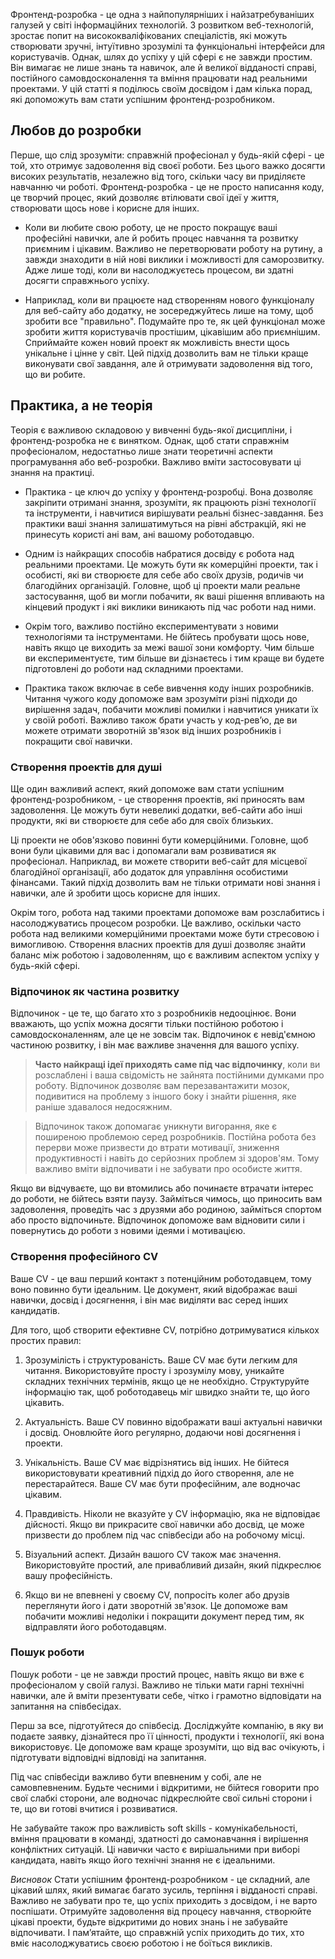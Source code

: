 Фронтенд-розробка - це одна з найпопулярніших і найзатребуваніших галузей у світі інформаційних технологій. З розвитком веб-технологій, зростає попит на висококваліфікованих спеціалістів, які можуть створювати зручні, інтуїтивно зрозумілі та функціональні інтерфейси для користувачів. Однак, шлях до успіху у цій сфері є не завжди простим. Він вимагає не лише знань та навичок, але й великої відданості справі, постійного самовдосконалення та вміння працювати над реальними проектами. У цій статті я поділюсь своїм досвідом і дам кілька порад, які допоможуть вам стати успішним фронтенд-розробником.

## Любов до розробки
Перше, що слід зрозуміти: справжній професіонал у будь-якій сфері - це той, хто отримує задоволення від своєї роботи. Без цього важко досягти високих результатів, незалежно від того, скільки часу ви приділяєте навчанню чи роботі. Фронтенд-розробка - це не просто написання коду, це творчий процес, який дозволяє втілювати свої ідеї у життя, створювати щось нове і корисне для інших.

* Коли ви любите свою роботу, це не просто покращує ваші професійні навички, але й робить процес навчання та розвитку приємним і цікавим. Важливо не перетворювати роботу на рутину, а завжди знаходити в ній нові виклики і можливості для саморозвитку. Адже лише тоді, коли ви насолоджуєтесь процесом, ви здатні досягти справжнього успіху.

* Наприклад, коли ви працюєте над створенням нового функціоналу для веб-сайту або додатку, не зосереджуйтесь лише на тому, щоб зробити все "правильно". Подумайте про те, як цей функціонал може зробити життя користувачів простішим, цікавішим або приємнішим. Сприймайте кожен новий проект як можливість внести щось унікальне і цінне у світ. Цей підхід дозволить вам не тільки краще виконувати свої завдання, але й отримувати задоволення від того, що ви робите.

## Практика, а не теорія
Теорія є важливою складовою у вивченні будь-якої дисципліни, і фронтенд-розробка не є винятком. Однак, щоб стати справжнім професіоналом, недостатньо лише знати теоретичні аспекти програмування або веб-розробки. Важливо вміти застосовувати ці знання на практиці.

* Практика - це ключ до успіху у фронтенд-розробці. Вона дозволяє закріпити отримані знання, зрозуміти, як працюють різні технології та інструменти, і навчитися вирішувати реальні бізнес-завдання. Без практики ваші знання залишатимуться на рівні абстракцій, які не принесуть користі ані вам, ані вашому роботодавцю.

* Одним із найкращих способів набратися досвіду є робота над реальними проектами. Це можуть бути як комерційні проекти, так і особисті, які ви створюєте для себе або своїх друзів, родичів чи благодійних організацій. Головне, щоб ці проекти мали реальне застосування, щоб ви могли побачити, як ваші рішення впливають на кінцевий продукт і які виклики виникають під час роботи над ними.

* Окрім того, важливо постійно експериментувати з новими технологіями та інструментами. Не бійтесь пробувати щось нове, навіть якщо це виходить за межі вашої зони комфорту. Чим більше ви експериментуєте, тим більше ви дізнаєтесь і тим краще ви будете підготовлені до роботи над складними проектами.

* Практика також включає в себе вивчення коду інших розробників. Читання чужого коду допоможе вам зрозуміти різні підходи до вирішення задач, побачити можливі помилки і навчитися уникати їх у своїй роботі. Важливо також брати участь у код-рев’ю, де ви можете отримати зворотній зв'язок від інших розробників і покращити свої навички.

### Створення проектів для душі
Ще один важливий аспект, який допоможе вам стати успішним фронтенд-розробником, - це створення проектів, які приносять вам задоволення. Це можуть бути невеликі додатки, веб-сайти або інші продукти, які ви створюєте для себе або для своїх близьких.

Ці проекти не обов'язково повинні бути комерційними. Головне, щоб вони були цікавими для вас і допомагали вам розвиватися як професіонал. Наприклад, ви можете створити веб-сайт для місцевої благодійної організації, або додаток для управління особистими фінансами. Такий підхід дозволить вам не тільки отримати нові знання і навички, але й зробити щось корисне для інших.

Окрім того, робота над такими проектами допоможе вам розслабитись і насолоджуватись процесом розробки. Це важливо, оскільки часто робота над великими комерційними проектами може бути стресовою і вимогливою. Створення власних проектів для душі дозволяє знайти баланс між роботою і задоволенням, що є важливим аспектом успіху у будь-якій сфері.

### Відпочинок як частина розвитку
Відпочинок - це те, що багато хто з розробників недооцінює. Вони вважають, що успіх можна досягти тільки постійною роботою і самовдосконаленням, але це не зовсім так. Відпочинок є невід'ємною частиною розвитку, і він має важливе значення для вашого успіху.

> **Часто найкращі ідеї приходять саме під час відпочинку**, коли ви розслаблені і ваша свідомість не зайнята постійними думками про роботу. Відпочинок дозволяє вам перезавантажити мозок, подивитися на проблему з іншого боку і знайти рішення, яке раніше здавалося недосяжним.

> Відпочинок також допомагає уникнути вигорання, яке є поширеною проблемою серед розробників. Постійна робота без перерви може призвести до втрати мотивації, зниження продуктивності і навіть до серйозних проблем зі здоров'ям. Тому важливо вміти відпочивати і не забувати про особисте життя.

Якщо ви відчуваєте, що ви втомились або починаєте втрачати інтерес до роботи, не бійтесь взяти паузу. Займіться чимось, що приносить вам задоволення, проведіть час з друзями або родиною, займіться спортом або просто відпочиньте. Відпочинок допоможе вам відновити сили і повернутись до роботи з новими ідеями і мотивацією.

### Створення професійного CV
Ваше CV - це ваш перший контакт з потенційним роботодавцем, тому воно повинно бути ідеальним. Це документ, який відображає ваші навички, досвід і досягнення, і він має виділяти вас серед інших кандидатів.

Для того, щоб створити ефективне CV, потрібно дотримуватися кількох простих правил:

1. Зрозумілість і структурованість. Ваше CV має бути легким для читання. Використовуйте просту і зрозумілу мову, уникайте складних технічних термінів, якщо це не необхідно. Структуруйте інформацію так, щоб роботодавець міг швидко знайти те, що його цікавить.

2. Актуальність. Ваше CV повинно відображати ваші актуальні навички і досвід. Оновлюйте його регулярно, додаючи нові досягнення і проекти.

3. Унікальність. Ваше CV має відрізнятись від інших. Не бійтеся використовувати креативний підхід до його створення, але не перестарайтеся. Ваше CV має бути професійним, але водночас цікавим.

4. Правдивість. Ніколи не вказуйте у CV інформацію, яка не відповідає дійсності. Якщо ви прикрасите свої навички або досвід, це може призвести до проблем під час співбесіди або на робочому місці.

5. Візуальний аспект. Дизайн вашого CV також має значення. Використовуйте простий, але привабливий дизайн, який підкреслює вашу професійність.

6. Якщо ви не впевнені у своєму CV, попросіть колег або друзів переглянути його і дати зворотній зв'язок. Це допоможе вам побачити можливі недоліки і покращити документ перед тим, як відправляти його роботодавцям.

### Пошук роботи
Пошук роботи - це не завжди простий процес, навіть якщо ви вже є професіоналом у своїй галузі. Важливо не тільки мати гарні технічні навички, але й вміти презентувати себе, чітко і грамотно відповідати на запитання на співбесідах.

Перш за все, підготуйтеся до співбесід. Досліджуйте компанію, в яку ви подаєте заявку, дізнайтеся про її цінності, продукти і технології, які вона використовує. Це допоможе вам краще зрозуміти, що від вас очікують, і підготувати відповідні відповіді на запитання.

Під час співбесіди важливо бути впевненим у собі, але не самовпевненим. Будьте чесними і відкритими, не бійтеся говорити про свої слабкі сторони, але водночас підкреслюйте свої сильні сторони і те, що ви готові вчитися і розвиватися.

Не забувайте також про важливість soft skills - комунікабельності, вміння працювати в команді, здатності до самонавчання і вирішення конфліктних ситуацій. Ці навички часто є вирішальними при виборі кандидата, навіть якщо його технічні знання не є ідеальними.

*Висновок*
Стати успішним фронтенд-розробником - це складний, але цікавий шлях, який вимагає багато зусиль, терпіння і відданості справі. Важливо не забувати про те, що успіх приходить з досвідом, і не варто поспішати. Отримуйте задоволення від процесу навчання, створюйте цікаві проекти, будьте відкритими до нових знань і не забувайте відпочивати. І пам’ятайте, що справжній успіх приходить до тих, хто вміє насолоджуватись своєю роботою і не боїться викликів.

